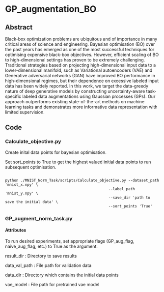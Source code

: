 # GP_augmentation_BO

## Abstract 

Black-box optimization problems are ubiquitous and of importance in many critical areas of science and engineering. Bayesian optimisation (BO) over the past
years has emerged as one of the most successful techniques for optimising expensive black-box objectives. However, efficient scaling of BO to high-dimensional
settings has proven to be extremely challenging. Traditional strategies based on projecting high-dimensional input data to a lower-dimensional manifold, such as
Variational autoencoders (VAE) and Generative adversarial networks (GAN) have improved BO performance in high-dimensional regimes, but their dependence on
excessive labeled input data has been widely reported. In this work, we target the data-greedy nature of deep generative models by constructing uncertainty-aware
task-specific labeled data augmentations using Gaussian processes (GPs). Our approach outperforms existing state-of-the-art methods on machine learning tasks
and demonstrates more informative data representation with limited supervision.

## Code

### Calculate_objective.py 

Create inital data points for bayesian optimisation. 

Set sort_points to True to get the highest valued initial data points to run subsequent optimisation.

 ```shell script

python ./MNIST_Norm_Task/scripts/Calculate_objective.py --dataset_path 'mnist_x.npy' \
                                                --label_path 'mnist_y.npy' \
                                                --save_dir 'path to save the initial data' \
                                                --sort_points 'True'
 ```

### GP_augment_norm_task.py

#### Attributes
To run desired experiments, set appropriate flags (GP_aug_flag, naive_aug_flag, etc.) to True as the argument.

result_dir : Directory to save results 

data_val_path : File path for validation data 

data_dir : Directory which contains the initial data points

vae_model : File path for pretrained vae model



